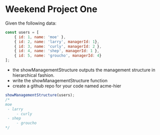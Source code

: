 # Weekend Project One

Given the following data:
```javascript
const users = [
	{ id: 1, name: 'moe' },
	{ id: 2, name: 'larry', managerId: 1},
	{ id: 3, name: 'curly', managerId: 2 },
	{ id: 4, name: 'shep', managerId: 1 },
	{ id: 5, name: 'groucho', managerId: 4}
];
```
- the showManagementStructure outputs the management structure in hierarchical fashion.
- write the showManagementStructure function
- create a github repo for your code named acme-hier

```javascript
showManagementStructure(users);
/*
moe
 - larry
	 - curly
 - shep
	 - groucho
*/
```